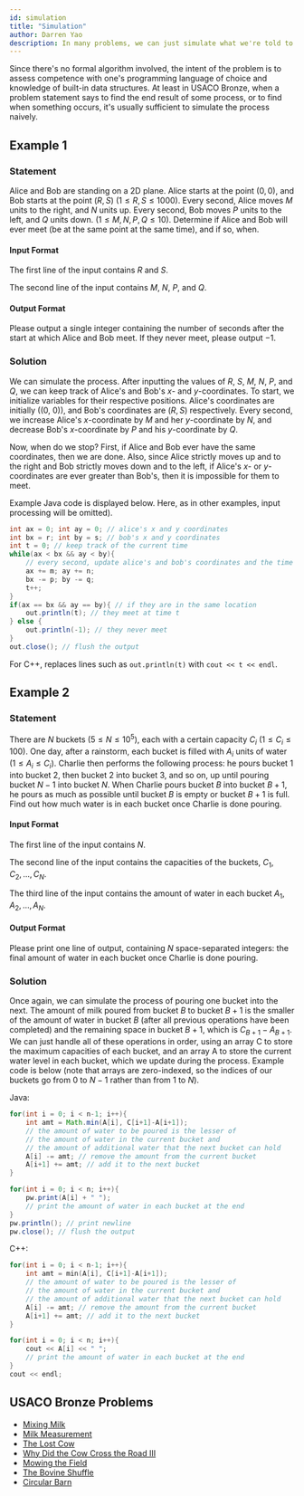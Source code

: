 ```yaml
---
id: simulation
title: "Simulation"
author: Darren Yao
description: In many problems, we can just simulate what we're told to do by the problem statement. 
---
```


Since there's no formal algorithm involved, the intent of the problem is to assess competence with one's programming language of choice and knowledge of built-in data structures. At least in USACO Bronze, when a problem statement says to find the end result of some process, or to find when something occurs, it's usually sufficient to simulate the process naively.

## Example 1

### Statement

Alice and Bob are standing on a 2D plane. Alice starts at the point $(0, 0)$, and Bob starts at the point $(R, S)$ ($1 \leq R, S \leq 1000$). Every second, Alice moves $M$ units to the right, and $N$ units up. Every second, Bob moves $P$ units to the left, and $Q$ units down. ($1 \leq M, N, P, Q \leq 10$). Determine if Alice and Bob will ever meet (be at the same point at the same time), and if so, when.

#### Input Format

The first line of the input contains $R$ and $S$.

The second line of the input contains $M$, $N$, $P$, and $Q$.

#### Output Format

Please output a single integer containing the number of seconds after the start at which Alice and Bob meet. If they never meet, please output $-1$.

### Solution

We can simulate the process. After inputting the values of $R$, $S$, $M$, $N$, $P$, and $Q$, we can keep track of Alice's and Bob's $x$- and $y$-coordinates. To start, we initialize variables for their respective positions. Alice's coordinates are initially \((0, 0)\), and Bob's coordinates are $(R, S)$ respectively. Every second, we increase Alice's $x$-coordinate by $M$ and her $y$-coordinate by $N$, and decrease Bob's $x$-coordinate by $P$ and his $y$-coordinate by $Q$.

Now, when do we stop? First, if Alice and Bob ever have the same coordinates, then we are done. Also, since Alice strictly moves up and to the right and Bob strictly moves down and to the left, if Alice's $x$- or $y$-coordinates are ever greater than Bob's, then it is impossible for them to meet. 

Example Java code is displayed below. Here, as in other examples, input processing will be omitted).

```java
int ax = 0; int ay = 0; // alice's x and y coordinates
int bx = r; int by = s; // bob's x and y coordinates
int t = 0; // keep track of the current time
while(ax < bx && ay < by){
    // every second, update alice's and bob's coordinates and the time
    ax += m; ay += n;
    bx -= p; by -= q;
    t++;
}
if(ax == bx && ay == by){ // if they are in the same location
    out.println(t); // they meet at time t
} else {
    out.println(-1); // they never meet
}
out.close(); // flush the output
```

For C++, replaces lines such as `out.println(t)` with `cout << t << endl`.


## Example 2

### Statement

There are $N$ buckets ($5 \leq N \leq 10^5$), each with a certain capacity $C_i$ ($1 \leq C_i \leq 100$). One day, after a rainstorm, each bucket is filled with $A_i$ units of water ($1\leq A_i \leq C_i$). Charlie then performs the following process: he pours bucket 1 into bucket 2, then bucket 2 into bucket 3, and so on, up until pouring bucket $N-1$ into bucket $N$. When Charlie pours bucket $B$ into bucket $B+1$, he pours as much as possible until bucket $B$ is empty or bucket $B+1$ is full. Find out how much water is in each bucket once Charlie is done pouring.

#### Input Format

The first line of the input contains $N$. 

The second line of the input contains the capacities of the buckets, $C_1, C_2, \dots, C_N$.

The third line of the input contains the amount of water in each bucket $A_1, A_2, \dots, A_N$.

#### Output Format

Please print one line of output, containing $N$ space-separated integers: the final amount of water in each bucket once Charlie is done pouring.

### Solution

Once again, we can simulate the process of pouring one bucket into the next. The amount of milk poured from bucket $B$ to bucket $B+1$ is the smaller of the amount of water in bucket $B$ (after all previous operations have been completed) and the remaining space in bucket $B+1$, which is $C_{B+1} - A_{B+1}$. We can just handle all of these operations in order, using an array C to store the maximum capacities of each bucket, and an array A to store the current water level in each bucket, which we update during the process. Example code is below (note that arrays are zero-indexed, so the indices of our buckets go from $0$ to $N-1$ rather than from $1$ to $N$).

Java:

```java
for(int i = 0; i < n-1; i++){
    int amt = Math.min(A[i], C[i+1]-A[i+1]);
    // the amount of water to be poured is the lesser of
    // the amount of water in the current bucket and
    // the amount of additional water that the next bucket can hold
    A[i] -= amt; // remove the amount from the current bucket
    A[i+1] += amt; // add it to the next bucket
}

for(int i = 0; i < n; i++){
    pw.print(A[i] + " ");
    // print the amount of water in each bucket at the end
}
pw.println(); // print newline
pw.close(); // flush the output
```

C++:

```cpp
for(int i = 0; i < n-1; i++){
    int amt = min(A[i], C[i+1]-A[i+1]);
    // the amount of water to be poured is the lesser of
    // the amount of water in the current bucket and
    // the amount of additional water that the next bucket can hold
    A[i] -= amt; // remove the amount from the current bucket
    A[i+1] += amt; // add it to the next bucket
}

for(int i = 0; i < n; i++){
    cout << A[i] << " ";
    // print the amount of water in each bucket at the end
}
cout << endl;
```


## USACO Bronze Problems

- [Mixing Milk](http://www.usaco.org/index.php?page=viewproblem2&cpid=855)
- [Milk Measurement](http://www.usaco.org/index.php?page=viewproblem2&cpid=761)
- [The Lost Cow](http://www.usaco.org/index.php?page=viewproblem2&cpid=735)
- [Why Did the Cow Cross the Road III](http://www.usaco.org/index.php?page=viewproblem2&cpid=713)
- [Mowing the Field](http://www.usaco.org/index.php?page=viewproblem2&cpid=593)
- [The Bovine Shuffle](http://usaco.org/index.php?page=viewproblem2&cpid=760)
- [Circular Barn](http://usaco.org/index.php?page=viewproblem2&cpid=616)